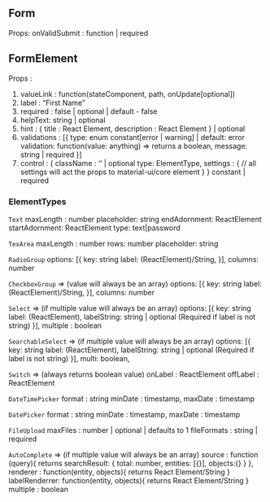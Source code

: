 <h2>Form</h2>
Props: 
    onValidSubmit : function | required

<h2>FormElement</h2>

Props : 
1. valueLink : function(stateComponent, path, onUpdate[optional])
2. label : “First Name”
3. required : false | optional | default - false
4. helpText: string | optional 
5. hint : {
      title : React Element,
      description : React Element
    } | optional
  6. validations : [{
      type: enum constant[error | warning] | default: error
      validation: function(value: anything) => returns a boolean,
      message: string | required
    }]
  7. control : {
      className : ‘’ | optional
		  type: ElementType,
      settings : {
        // all settings will act the props to material-ui/core element
		  }
	} constant | required
  
  
<h3>ElementTypes </h3> 

```Text```
  maxLength : number
  placeholder: string
  endAdornment: ReactElement
  startAdornment: ReactElement
  type: text|password
  
```TexArea```
  maxLength : number
  rows: number
  placeholder: string

`RadioGroup`
options: [{
key: string
label: (ReactElement)/String,
}],
columns: number

`CheckboxGroup` => (value will always be an array)
options: [{
key: string
label: (ReactElement)/String,
}],
columns: number

`Select` => (if multiple value will always be an array)
options: [{
key: string
label: (ReactElement),
labelString: string | optional (Required if label is not string)
}],
multiple : boolean

`SearchableSelect` => (if multiple value will always be an array)
options: [{
key: string
label: (ReactElement),
labelString: string | optional (Required if label is not string)
}],
multi: boolean,

`Switch` => (always returns boolean value)
onLabel : ReactElement
offLabel : ReactElement

`DateTimePicker`
format : string
minDate : timestamp,
maxDate : timestamp

`DatePicker`
format : string
minDate : timestamp,
maxDate : timestamp

`FileUpload`
maxFiles : number | optional | defaults to 1
fileFormats : string | required

`AutoComplete` => (if multiple value will always be an array)
source : function (query){
returns searchResult: {
total: number,
entities: [{}],
objects:{}
}
},
renderer : function(entity, objects){
returns React Element/String
}
labelRenderrer: function(entity, objects){
returns React Element/String
}
multiple : boolean
